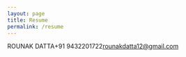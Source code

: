 ```yaml
--- 
layout: page
title: Resume
permalink: /resume
---
```

<a style="text-align:left;float:left;">rounakdatta12@gmail.com</a>
<a style="text-align:center;float:left;">ROUNAK DATTA</a>
<a style="text-align:right;float:left;">+91 9432201722</a>